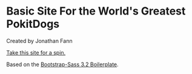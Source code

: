 Basic Site For the World's Greatest PokitDogs
================

Created by Jonathan Fann

[Take this site for a spin.](http://little-dogs.legendofchin97.mixture.io/)

Based on the [Bootstrap-Sass 3.2 Boilerplate](www.kikedomingo.com).